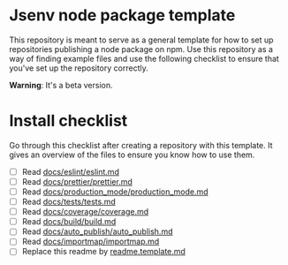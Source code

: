 <!-- https://github.com/orbitdb/repo-template -->

# Jsenv node package template

This repository is meant to serve as a general template for how to set up repositories publishing a node package on npm. Use this repository as a way of finding example files and use the following checklist to ensure that you've set up the repository correctly.

**Warning**: It's a beta version.

# Install checklist

Go through this checklist after creating a repository with this template. It gives an overview of the files to ensure you know how to use them.

- [ ] Read [docs/eslint/eslint.md](./docs/eslint/eslint.md)
- [ ] Read [docs/prettier/prettier.md](./docs/prettier/prettier.md)
- [ ] Read [docs/production_mode/production_mode.md](./docs/production_mode/production_mode.md)
- [ ] Read [docs/tests/tests.md](./docs/tests/tests.md)
- [ ] Read [docs/coverage/coverage.md](./docs/coverage/coverage.md)
- [ ] Read [docs/build/build.md](./docs/build/build.md)
- [ ] Read [docs/auto_publish/auto_publish.md](./docs/auto_publish/auto_publish.md)
- [ ] Read [docs/importmap/importmap.md](./docs/importmap/importmap.md)
- [ ] Replace this readme by [readme.template.md](./readme.template.md)
